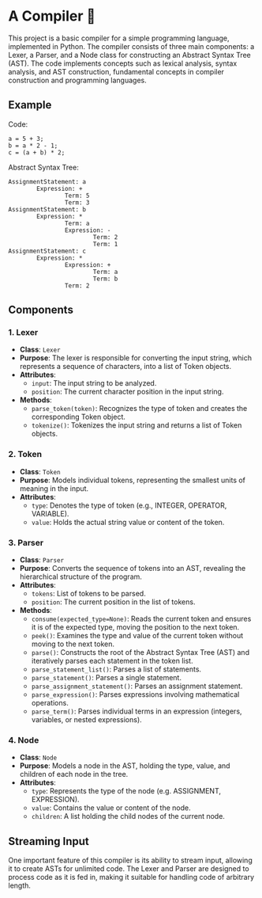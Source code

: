 # A Compiler 👾

This project is a basic compiler for a simple programming language, implemented in Python. The compiler consists of three main components: a Lexer, a Parser, and a Node class for constructing an Abstract Syntax Tree (AST). The code implements concepts such as lexical analysis, syntax analysis, and AST construction, fundamental concepts in compiler construction and programming languages.

## Example
Code:
```plaintext
a = 5 + 3;
b = a * 2 - 1;
c = (a + b) * 2;
```

Abstract Syntax Tree:
```plaintext
AssignmentStatement: a
        Expression: +
                Term: 5
                Term: 3
AssignmentStatement: b
        Expression: *
                Term: a
                Expression: -
                        Term: 2
                        Term: 1
AssignmentStatement: c
        Expression: *
                Expression: +
                        Term: a
                        Term: b
                Term: 2
```

## Components

### 1. Lexer

- **Class**: `Lexer`
- **Purpose**: The lexer is responsible for converting the input string, which represents a sequence of characters, into a list of Token objects.
- **Attributes**:
  - `input`: The input string to be analyzed.
  - `position`: The current character position in the input string.
- **Methods**:
  - `parse_token(token)`: Recognizes the type of token and creates the corresponding Token object.
  - `tokenize()`: Tokenizes the input string and returns a list of Token objects.

### 2. Token

- **Class**: `Token`
- **Purpose**: Models individual tokens, representing the smallest units of meaning in the input.
- **Attributes**:
  - `type`: Denotes the type of token (e.g., INTEGER, OPERATOR, VARIABLE).
  - `value`: Holds the actual string value or content of the token.

### 3. Parser

- **Class**: `Parser`
- **Purpose**: Converts the sequence of tokens into an AST, revealing the hierarchical structure of the program.
- **Attributes**:
  - `tokens`: List of tokens to be parsed.
  - `position`: The current position in the list of tokens.
- **Methods**:
  - `consume(expected_type=None)`: Reads the current token and ensures it is of the expected type, moving the position to the next token.
  - `peek()`: Examines the type and value of the current token without moving to the next token.
  - `parse()`: Constructs the root of the Abstract Syntax Tree (AST) and iteratively parses each statement in the token list.
  - `parse_statement_list()`: Parses a list of statements.
  - `parse_statement()`: Parses a single statement.
  - `parse_assignment_statement()`: Parses an assignment statement.
  - `parse_expression()`: Parses expressions involving mathematical operations.
  - `parse_term()`: Parses individual terms in an expression (integers, variables, or nested expressions).

### 4. Node

- **Class**: `Node`
- **Purpose**: Models a node in the AST, holding the type, value, and children of each node in the tree.
- **Attributes**:
  - `type`: Represents the type of the node (e.g. ASSIGNMENT, EXPRESSION).
  - `value`: Contains the value or content of the node.
  - `children`: A list holding the child nodes of the current node.

## Streaming Input

One important feature of this compiler is its ability to stream input, allowing it to create ASTs for unlimited code. The Lexer and Parser are designed to process code as it is fed in, making it suitable for handling code of arbitrary length.
